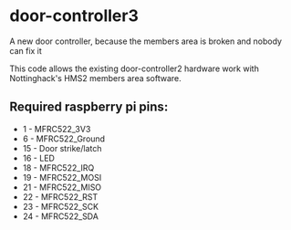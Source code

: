 # door-controller3
A new door controller, because the members area is broken and nobody can fix it

This code allows the existing door-controller2 hardware work with Nottinghack's
HMS2 members area software.

## Required raspberry pi pins:
* 1  - MFRC522_3V3
* 6  - MFRC522_Ground
* 15 - Door strike/latch
* 16 - LED
* 18 - MFRC522_IRQ
* 19 - MFRC522_MOSI
* 21 - MFRC522_MISO
* 22 - MFRC522_RST
* 23 - MFRC522_SCK
* 24 - MFRC522_SDA
